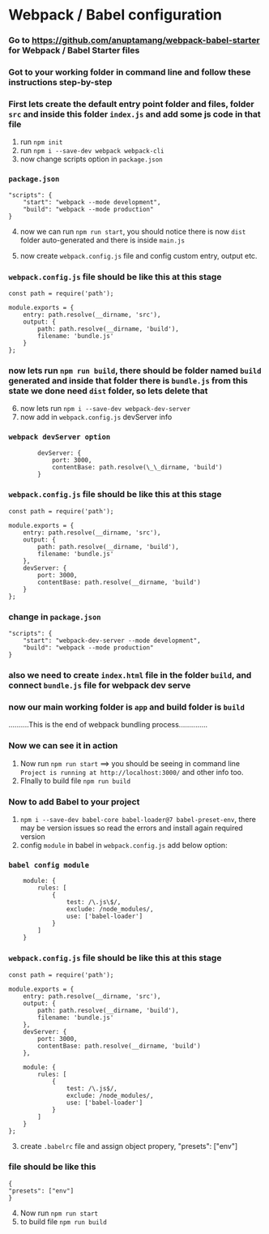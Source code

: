 # Webpack / Babel configuration

### Go to https://github.com/anuptamang/webpack-babel-starter for Webpack / Babel Starter files

### Got to your working folder in command line and follow these instructions step-by-step

### First lets create the default entry point folder and files, folder `src` and inside this folder `index.js` and add some js code in that file

1. run `npm init`
2. run `npm i --save-dev webpack webpack-cli`
3. now change scripts option in `package.json`

### `package.json`

    "scripts": {
        "start": "webpack --mode development",
        "build": "webpack --mode production"
    }

4. now we can run `npm run start`, you should notice there is now `dist` folder auto-generated and there is inside `main.js`

5. now create `webpack.config.js` file and config custom entry, output etc.

### `webpack.config.js` file should be like this at this stage

    const path = require('path');

    module.exports = {
        entry: path.resolve(__dirname, 'src'),
        output: {
            path: path.resolve(__dirname, 'build'),
            filename: 'bundle.js'
        }
    };

### now lets run `npm run build`, there should be folder named `build` generated and inside that folder there is `bundle.js` from this state we done need `dist` folder, so lets delete that

6. now lets run `npm i --save-dev webpack-dev-server`
7. now add in `webpack.config.js` devServer info
### `webpack devServer option`

            devServer: {
                port: 3000,
                contentBase: path.resolve(\_\_dirname, 'build')
            }

### `webpack.config.js` file should be like this at this stage

    const path = require('path');

    module.exports = {
        entry: path.resolve(__dirname, 'src'),
        output: {
            path: path.resolve(__dirname, 'build'),
            filename: 'bundle.js'
        },
        devServer: {
            port: 3000,
            contentBase: path.resolve(__dirname, 'build')
        }
    };

### change in `package.json`

    "scripts": {
        "start": "webpack-dev-server --mode development",
        "build": "webpack --mode production"
    }

### also we need to create `index.html` file in the folder `build`, and connect `bundle.js` file for webpack dev serve

### now our main working folder is `app` and build folder is `build`

..........This is the end of webpack bundling process..............

### Now we can see it in action

1. Now run `npm run start` ==> you should be seeing in command line `Project is running at http://localhost:3000/` and other info too.
2. FInally to build file `npm run build`

### Now to add Babel to your project

1. `npm i --save-dev babel-core babel-loader@7 babel-preset-env`, there may be version issues so read the errors and install again required version
2. config `module` in babel in `webpack.config.js` add below option:
### `babel config module`

        module: {
            rules: [
                {
                    test: /\.js\$/,
                    exclude: /node_modules/,
                    use: ['babel-loader']
                }
            ]
        }

### `webpack.config.js` file should be like this at this stage

    const path = require('path');

    module.exports = {
        entry: path.resolve(__dirname, 'src'),
        output: {
            path: path.resolve(__dirname, 'build'),
            filename: 'bundle.js'
        },
        devServer: {
            port: 3000,
            contentBase: path.resolve(__dirname, 'build')
        },

        module: {
            rules: [
                {
                    test: /\.js$/,
                    exclude: /node_modules/,
                    use: ['babel-loader']
                }
            ]
        }
    };

3. create `.babelrc` file and assign object propery, "presets": ["env"]

### file should be like this

    {
    "presets": ["env"]
    }

4. Now run `npm run start`
5. to build file `npm run build`

